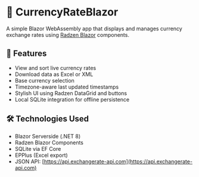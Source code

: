 # 💱 CurrencyRateBlazor

A simple Blazor WebAssembly app that displays and manages currency exchange rates using [Radzen Blazor](https://blazor.radzen.com/) components.

## 🔧 Features

- View and sort live currency rates
- Download data as Excel or XML
- Base currency selection
- Timezone-aware last updated timestamps
- Stylish UI using Radzen DataGrid and buttons
- Local SQLite integration for offline persistence

## 🛠️ Technologies Used

- Blazor Serverside (.NET 8)
- Radzen Blazor Components
- SQLite via EF Core
- EPPlus (Excel export)
- JSON API: [https://api.exchangerate-api.com](https://api.exchangerate-api.com)


